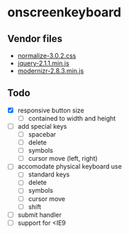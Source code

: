 # onscreenkeyboard

## Vendor files

- [normalize-3.0.2.css](https://github.com/necolas/normalize.css/)
- [jquery-2.1.1.min.js](https://github.com/jquery/jquery)
- [modernizr-2.8.3.min.js](https://github.com/Modernizr/Modernizr)


## Todo

- [x] responsive button size
    - [ ] contained to width and height
- [ ] add special keys
    - [ ] spacebar
    - [ ] delete
    - [ ] symbols
    - [ ] cursor move (left, right)
- [ ] accomodate physical keyboard use
    - [ ] standard keys
    - [ ] delete
    - [ ] symbols
    - [ ] cursor move
    - [ ] shift
- [ ] submit handler
- [ ] support for <IE9